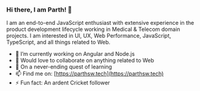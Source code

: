### Hi there, I am Parth! 👋

I am an end-to-end JavaScript enthusiast with extensive experience in the product development lifecycle working in Medical & Telecom domain projects. I am interested in UI, UX, Web Performance, JavaScript, TypeScript, and all things related to Web.

- 🔭 I’m currently working on Angular and Node.js
- 👯 Would love to collaborate on anything related to Web
- 🌱 On a never-ending quest of learning
- 📫 Find me on: [https://parthsw.tech](https://parthsw.tech)
- ⚡️ Fun fact: An ardent Cricket follower
